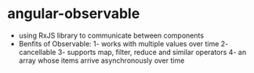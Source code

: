 # angular-observable
- using RxJS library to communicate between components
- Benfits of Observable:
1- works with multiple values over time
2- cancellable
3- supports map, filter, reduce and similar operators
4- an array whose items arrive asynchronously over time

